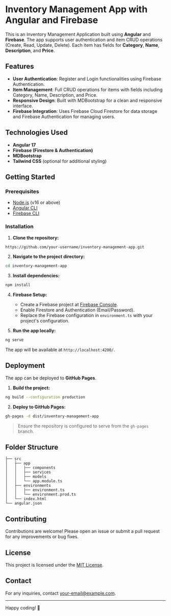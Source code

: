 # Inventory Management App with Angular and Firebase

This is an Inventory Management Application built using **Angular** and **Firebase**. The app supports user authentication and item CRUD operations (Create, Read, Update, Delete). Each item has fields for **Category**, **Name**, **Description**, and **Price**.

## Features

- **User Authentication**: Register and Login functionalities using Firebase Authentication.
- **Item Management**: Full CRUD operations for items with fields including Category, Name, Description, and Price.
- **Responsive Design**: Built with MDBootstrap for a clean and responsive interface.
- **Firebase Integration**: Uses Firebase Cloud Firestore for data storage and Firebase Authentication for managing users.

## Technologies Used

- **Angular 17**
- **Firebase (Firestore & Authentication)**
- **MDBootstrap**
- **Tailwind CSS** (optional for additional styling)

## Getting Started

### Prerequisites

- [Node.js](https://nodejs.org/) (v16 or above)
- [Angular CLI](https://angular.io/cli)
- [Firebase CLI](https://firebase.google.com/docs/cli)

### Installation

1. **Clone the repository:**
```bash
https://github.com/your-username/inventory-management-app.git
```

2. **Navigate to the project directory:**
```bash
cd inventory-management-app
```

3. **Install dependencies:**
```bash
npm install
```

4. **Firebase Setup:**
   - Create a Firebase project at [Firebase Console](https://console.firebase.google.com/).
   - Enable Firestore and Authentication (Email/Password).
   - Replace the Firebase configuration in `environment.ts` with your project's configuration.

5. **Run the app locally:**
```bash
ng serve
```
The app will be available at `http://localhost:4200/`.

## Deployment

The app can be deployed to **GitHub Pages**.

1. **Build the project:**
```bash
ng build --configuration production
```

2. **Deploy to GitHub Pages:**
```bash
gh-pages -d dist/inventory-management-app
```

> Ensure the repository is configured to serve from the `gh-pages` branch.

## Folder Structure

```
├── src
│   ├── app
│   │   ├── components
│   │   ├── services
│   │   ├── models
│   │   └── app.module.ts
│   ├── environments
│   │   ├── environment.ts
│   │   └── environment.prod.ts
│   └── index.html
└── angular.json
```

## Contributing

Contributions are welcome! Please open an issue or submit a pull request for any improvements or bug fixes.

## License

This project is licensed under the [MIT License](LICENSE).

## Contact

For any inquiries, contact [your-email@example.com](mailto:your-email@example.com).

---

Happy coding! 🚀

